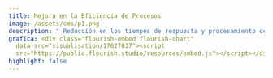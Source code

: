```yaml
---
title: Mejora en la Eficiencia de Procesos
image: /assets/cms/p1.png
description: " Reducción en los tiempos de respuesta y procesamiento de trámites públicos."
grafica: <div class="flourish-embed flourish-chart"
  data-src="visualisation/17627037"><script
  src="https://public.flourish.studio/resources/embed.js"></script></div>
highlight: false
---
```

